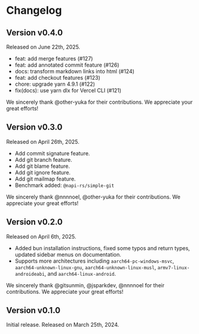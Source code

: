 # Changelog

## Version v0.4.0

Released on June 22th, 2025.

- feat: add merge features (#127)
- feat: add annotated commit feature (#126)
- docs: transform markdown links into html (#124)
- feat: add checkout features (#123)
- chore: upgrade yarn 4.9.1 (#122)
- fix(docs): use yarn dlx for Vercel CLI (#121)

We sincerely thank @other-yuka for their contributions. We appreciate your great efforts!

## Version v0.3.0

Released on April 26th, 2025.

- Add commit signature feature.
- Add git branch feature.
- Add git blame feature.
- Add git ignore feature.
- Add git mailmap feature.
- Benchmark added: `@napi-rs/simple-git`

We sincerely thank @nnnnoel, @other-yuka for their contributions. We appreciate your great efforts!

## Version v0.2.0

Released on April 6th, 2025.

- Added bun installation instructions, fixed some typos and return types, updated sidebar menus on documentation.
- Supports more architectures including `aarch64-pc-windows-msvc`, `aarch64-unknown-linux-gnu`, `aarch64-unknown-linux-musl`, `armv7-linux-androideabi`, and `aarch64-linux-android`.  

We sincerely thank @gitsunmin, @jsparkdev, @nnnnoel for their contributions. We appreciate your great efforts!

## Version v0.1.0

Initial release. Released on March 25th, 2024.
